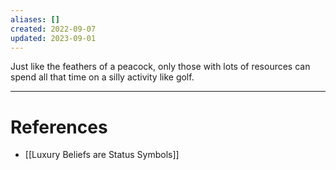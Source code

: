 ```yaml
---
aliases: []
created: 2022-09-07
updated: 2023-09-01
---
```

Just like the feathers of a peacock, only those with lots of resources can spend all that time on a silly activity like golf.

---
# References
* [[Luxury Beliefs are Status Symbols]]